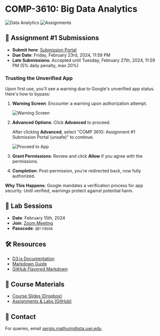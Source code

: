 # COMP-3610: Big Data Analytics

![Data Analytics](https://img.shields.io/badge/Data%20Analytics-3610-blue.svg?style=flat-square)
![Assignments](https://img.shields.io/badge/Assignments-1-green.svg?style=flat-square)

## 📑 Assignment #1 Submissions

- **Submit here**: [Submission Portal](https://script.google.com/macros/s/AKfycbybfWedphGulToqUvqBIq_VtK4HNJnqcbq5cDUtusEaMEvtgSddWXIAJzmsevJCQZOS9w/exec)
- **Due Date**: Friday, February 23rd, 2024, 11:59 PM
- **Late Submissions**: Accepted until Tuesday, February 27th, 2024, 11:59 PM (5% daily penalty, max 20%)

### Trusting the Unverified App

Upon first use, you'll see a warning due to Google's unverified app status. Here's how to bypass:

1. **Warning Screen**: Encounter a warning upon authorization attempt.
   
   ![Warning Screen](https://i.imgur.com/UauhlZ4.png)

2. **Advanced Options**: Click **Advanced** to proceed.
   
   After clicking **Advanced**, select "COMP 3610: Assignment #1 Submission Portal (unsafe)" to continue.
   
   ![Proceed to App](https://i.imgur.com/y5zSJrp.png)

3. **Grant Permissions**: Review and click **Allow** if you agree with the permissions.

4. **Completion**: Post-permission, you're redirected back, now fully authorized.

**Why This Happens**: Google mandates a verification process for app security. Until verified, warnings protect against potential harm.

## 📅 Lab Sessions

- **Date**: February 15th, 2024
- **Join**: [Zoom Meeting](https://sta-uwi-edu.zoom.us/rec/share/LX42IK1eMvhIIMmQxzdUPx-NSk3ml0gQ1YGhBl9TV-Aanh45z6j1UgceoMCvh9PF.-KX8-F_bu_N26037)
- **Passcode**: `@D!t9GS6`

## 🛠️ Resources

- [D3.js Documentation](https://d3js.org/)
- [Markdown Guide](https://www.markdownguide.org/)
- [GitHub Flavored Markdown](https://github.github.com/gfm/)

## 📖 Course Materials

- [Course Slides (Dropbox)](https://www.dropbox.com/scl/fo/85srquuyfhq63mc2zlwq1/h?rlkey=7an69tceh11sz6rkecra64z7s&dl=0)
- [Assignments & Labs (GitHub)](https://github.com/Santius0/COMP-3610)

## 📧 Contact

For queries, email [sergio.mathurin@sta.uwi.edu](mailto:sergio.mathurin@sta.uwi.edu).
